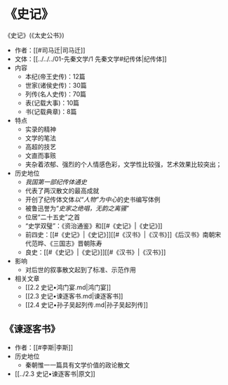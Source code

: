 # 《史记》

《史记》(《太史公书》)
- 作者：[[#司马迁|司马迁]]
- 文体：[[../../../01-先秦文学/1 先秦文学#纪传体|纪传体]]
- 内容
	- 本纪(帝王史传)：12篇
	- 世家(诸侯史传)：30篇
	- 列传(名人史传)：70篇
	- 表(记载大事)：10篇
	- 书(记载典章)：8篇
- 特点
	- 实录的精神
	- 文学的笔法
	- 高超的技艺
	- 文直而事赅
	- 夹杂着浓郁、强烈的个人情感色彩，文学性比较强，艺术效果比较突出；
- 历史地位
	- *我国第一部纪传体通史*
	- 代表了两汉散文的最高成就
	- 开创了纪传体文体*以“人物”为中心*的史书编写体例
	- 被鲁迅誉为“*史家之绝唱，无韵之离骚*”
	- 位居“二十五史”之首
	- “史学双璧”：《资治通鉴》和[[#《史记》|《史记》]]
	- 前四史：[[#《史记》|《史记》]][[#《汉书》|《汉书》]]《后汉书》南朝宋代范晔、《三国志》晋朝陈寿
	- 良史：[[#《史记》|《史记》]][[#《汉书》|《汉书》]]
- 影响
	- 对后世的叙事散文起到了标准、示范作用
- 相关文章
	- [[2.2 史记•鸿门宴.md|鸿门宴]]
	- [[2.3 史记•谏逐客书.md|谏逐客书]]
	- [[2.4 史记•孙子吴起列传.md|孙子吴起列传]]


## 《谏逐客书》

- 作者：[[#李斯|李斯]]
- 历史地位
	- 秦朝惟一一篇具有文学价值的政论散文
-  [[../2.3 史记•谏逐客书|原文]]